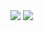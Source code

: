 <img src="https://sun9-13.userapi.com/impg/d1Twr9zGw0up030V7zZer0ifa6oIVmXNwYIBRA/JnbTgS6GprA.jpg?size=329x88&quality=96&sign=0ee9cef1ce448d9c7068b412564ed5b5&type=album">
<img src="https://sun9-71.userapi.com/impg/AninYzySmab5m402G1WwoT88zR2xlFbqId0kPQ/xPkbQuBt18Y.jpg?size=489x507&quality=96&sign=c2f89bbdb4892d7d75e9ba19edc4ec88&type=album">
